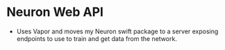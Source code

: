 # Neuron Web API 
- Uses Vapor and moves my Neuron swift package to a server exposing endpoints to use to train and get data from the network. 